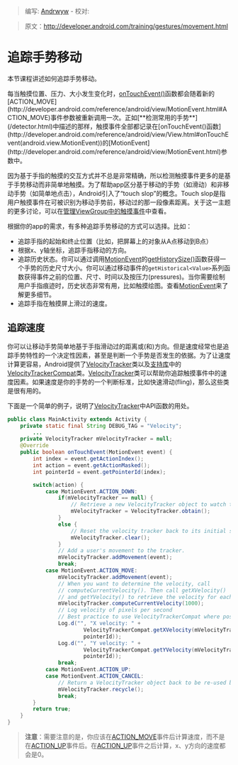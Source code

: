> 编写: [Andrwyw](https://github.com/Andrwyw) - 校对:

> 原文：<http://developer.android.com/training/gestures/movement.html>

# 追踪手势移动

本节课程讲述如何追踪手势移动。

每当触摸位置、压力、大小发生变化时，[onTouchEvent()](http://developer.android.com/reference/android/view/View.html#onTouchEvent(android.view.MotionEvent))函数都会随着新的[ACTION_MOVE](http://developer.android.com/reference/android/view/MotionEvent.html#ACTION_MOVE)事件参数被重新调用一次。正如[**检测常用的手势**](/detector.html)中描述的那样，触摸事件全部都记录在[onTouchEvent()函数](http://developer.android.com/reference/android/view/View.html#onTouchEvent(android.view.MotionEvent))的[MotionEvent](http://developer.android.com/reference/android/view/MotionEvent.html)参数中。

因为基于手指的触摸的交互方式并不总是非常精确，所以检测触摸事件更多的是基于手势移动而非简单地触摸。为了帮助app区分基于移动的手势（如滑动）和非移动手势（如简单地点击），Android引入了“touch slop”的概念。Touch slop是指用户触摸事件在可被识别为移动手势前，移动过的那一段像素距离。关于这一主题的更多讨论，可以在[管理ViewGroup中的触摸事件](viewgroup.html)中查看。

根据你的app的需求，有多种追踪手势移动的方式可以选择。比如：
* 追踪手指的起始和终止位置（比如，把屏幕上的对象从A点移动到B点）
* 根据x、y轴坐标，追踪手指移动的方向。
* 追踪历史状态。你可以通过调用[MotionEvent](http://developer.android.com/reference/android/view/MotionEvent.html)的[getHistorySize()](http://developer.android.com/reference/android/view/MotionEvent.html#getHistorySize())函数获得一个手势的历史尺寸大小。你可以通过移动事件的`getHistorical<Value>`系列函数获得事件之前的位置、尺寸、时间以及按压力(pressures)。当你需要绘制用户手指痕迹时，历史状态非常有用，比如触摸绘图。查看[MotionEvent](http://developer.android.com/reference/android/view/MotionEvent.html)来了解更多细节。
* 追踪手指在触摸屏上滑过的速度。

## 追踪速度
你可以让移动手势简单地基于手指滑动过的距离或(和)方向。但是速度经常也是追踪手势特性的一个决定性因素，甚至是判断一个手势是否发生的依据。为了让速度计算更容易，Android提供了[VelocityTracker](http://developer.android.com/reference/android/view/VelocityTracker.html)类以及[支持库](http://developer.android.com/tools/support-library/index.html)中的[VelocityTrackerCompat](http://developer.android.com/reference/android/support/v4/view/VelocityTrackerCompat.html)类。[VelocityTracker](http://developer.android.com/reference/android/view/VelocityTracker.html)类可以帮助你追踪触摸事件中的速度因素。如果速度是你的手势的一个判断标准，比如快速滑动(fling)，那么这些类是很有用的。

下面是一个简单的例子，说明了[VelocityTracker](http://developer.android.com/reference/android/view/VelocityTracker.html)中API函数的用处。

```java
public class MainActivity extends Activity {
    private static final String DEBUG_TAG = "Velocity";
        ...
    private VelocityTracker mVelocityTracker = null;
    @Override
    public boolean onTouchEvent(MotionEvent event) {
        int index = event.getActionIndex();
        int action = event.getActionMasked();
        int pointerId = event.getPointerId(index);

        switch(action) {
            case MotionEvent.ACTION_DOWN:
                if(mVelocityTracker == null) {
                    // Retrieve a new VelocityTracker object to watch the velocity of a motion.
                    mVelocityTracker = VelocityTracker.obtain();
                }
                else {
                    // Reset the velocity tracker back to its initial state.
                    mVelocityTracker.clear();
                }
                // Add a user's movement to the tracker.
                mVelocityTracker.addMovement(event);
                break;
            case MotionEvent.ACTION_MOVE:
                mVelocityTracker.addMovement(event);
                // When you want to determine the velocity, call
                // computeCurrentVelocity(). Then call getXVelocity()
                // and getYVelocity() to retrieve the velocity for each pointer ID.
                mVelocityTracker.computeCurrentVelocity(1000);
                // Log velocity of pixels per second
                // Best practice to use VelocityTrackerCompat where possible.
                Log.d("", "X velocity: " +
                        VelocityTrackerCompat.getXVelocity(mVelocityTracker,
                        pointerId));
                Log.d("", "Y velocity: " +
                        VelocityTrackerCompat.getYVelocity(mVelocityTracker,
                        pointerId));
                break;
            case MotionEvent.ACTION_UP:
            case MotionEvent.ACTION_CANCEL:
                // Return a VelocityTracker object back to be re-used by others.
                mVelocityTracker.recycle();
                break;
        }
        return true;
    }
}
```

> **注意**：需要注意的是，你应该在[ACTION_MOVE](http://developer.android.com/reference/android/view/MotionEvent.html#ACTION_MOVE)事件后计算速度，而不是在[ACTION_UP](http://developer.android.com/reference/android/view/MotionEvent.html#ACTION_UP)事件后。在[ACTION_UP](http://developer.android.com/reference/android/view/MotionEvent.html#ACTION_UP)事件之后计算，x、y方向的速度都会是0。
